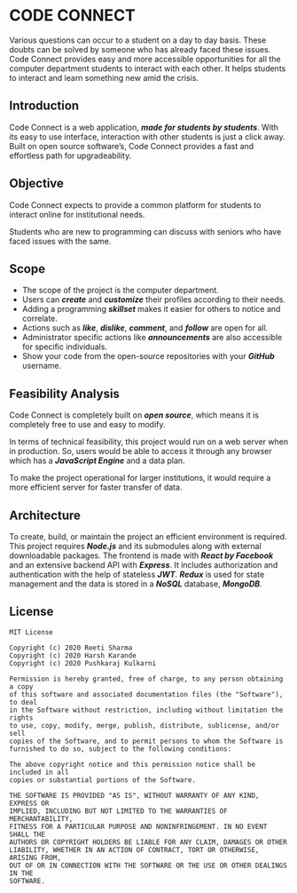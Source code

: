 # CODE CONNECT

Various questions can occur to a student on a day to day basis. These doubts can be solved by someone who has already faced these issues. Code Connect provides easy and more accessible opportunities for all the computer department students to interact with each other. It helps students to interact and learn something new amid the crisis.

## Introduction

Code Connect is a web application, **_made for students by students_**. With its easy to use interface, interaction with other students is just a click away. Built on open source software’s, Code Connect provides a fast and effortless path for upgradeability.

## Objective

Code Connect expects to provide a common platform for students to interact online for institutional needs.

Students who are new to programming can discuss with seniors who have faced issues with the same.

## Scope

- The scope of the project is the computer department.
- Users can **_create_** and **_customize_** their profiles according to their needs.
- Adding a programming **_skillset_** makes it easier for others to notice and correlate.
- Actions such as **_like_**, **_dislike_**, **_comment_**, and **_follow_** are open for all.
- Administrator specific actions like **_announcements_** are also accessible for specific individuals.
- Show your code from the open-source repositories with your **_GitHub_** username.

## Feasibility Analysis

Code Connect is completely built on **_open source_**, which means it is completely free to use and easy to modify.

In terms of technical feasibility, this project would run on a web server when in production. So, users would be able to access it through any browser which has a **_JavaScript Engine_** and a data plan.

To make the project operational for larger institutions, it would require a more efficient server for faster transfer of data.

## Architecture

To create, build, or maintain the project an efficient environment is required. This project requires **_Node.js_** and its submodules along with external downloadable packages. The frontend is made with **_React by Facebook_** and an extensive backend API with **_Express_**. It includes authorization and authentication with the help of stateless **_JWT_**. **_Redux_** is used for state management and the data is stored in a **_NoSQL_** database, **_MongoDB_**.

## License

```license
MIT License

Copyright (c) 2020 Reeti Sharma
Copyright (c) 2020 Harsh Karande
Copyright (c) 2020 Pushkaraj Kulkarni

Permission is hereby granted, free of charge, to any person obtaining a copy
of this software and associated documentation files (the "Software"), to deal
in the Software without restriction, including without limitation the rights
to use, copy, modify, merge, publish, distribute, sublicense, and/or sell
copies of the Software, and to permit persons to whom the Software is
furnished to do so, subject to the following conditions:

The above copyright notice and this permission notice shall be included in all
copies or substantial portions of the Software.

THE SOFTWARE IS PROVIDED "AS IS", WITHOUT WARRANTY OF ANY KIND, EXPRESS OR
IMPLIED, INCLUDING BUT NOT LIMITED TO THE WARRANTIES OF MERCHANTABILITY,
FITNESS FOR A PARTICULAR PURPOSE AND NONINFRINGEMENT. IN NO EVENT SHALL THE
AUTHORS OR COPYRIGHT HOLDERS BE LIABLE FOR ANY CLAIM, DAMAGES OR OTHER
LIABILITY, WHETHER IN AN ACTION OF CONTRACT, TORT OR OTHERWISE, ARISING FROM,
OUT OF OR IN CONNECTION WITH THE SOFTWARE OR THE USE OR OTHER DEALINGS IN THE
SOFTWARE.
```

